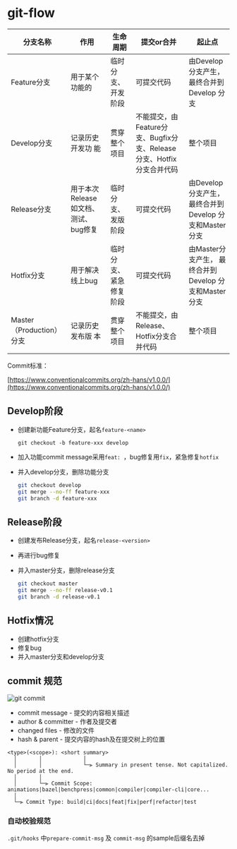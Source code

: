 # git-flow

| 分⽀名称                  | 作⽤                                   | ⽣命周期                 | 提交or合并                                                   | 起⽌点                                                 |
| ------------------------- | -------------------------------------- | ------------------------ | ------------------------------------------------------------ | ------------------------------------------------------ |
| Feature分⽀               | ⽤于某个功能的                         | 临时分 ⽀、开发 阶段     | 可提交代码                                                   | 由Develop分⽀产⽣， 最终合并到Develop 分⽀             |
| Develop分⽀               | 记录历史开发功 能                      | 贯穿整个 项⽬            | 不能提交，由Feature分 ⽀、Bugfix分⽀、Release 分⽀、Hotfix分⽀合并代码 | 整个项⽬                                               |
| Release分⽀               | ⽤于本次Release 如⽂档、测试、 bug修复 | 临时分 ⽀、发版 阶段     | 可提交代码                                                   | 由Develop分⽀产⽣， 最终合并到Develop 分⽀和Master分支 |
| Hotfix分⽀                | ⽤于解决线上bug                        | 临时分 ⽀、紧急 修复阶段 | 可提交代码                                                   | 由Master分⽀产⽣， 最终合并到Develop 分⽀和Master分支  |
| Master（Production） 分⽀ | 记录历史发布版 本                      | 贯穿整个 项⽬            | 不能提交，由Release、Hotfix分⽀合并代码                      | 整个项⽬                                               |

Commit标准：

[https://www.conventionalcommits.org/zh-hans/v1.0.0/](https://www.conventionalcommits.org/zh-hans/v1.0.0/)

## Develop阶段

- 创建新功能Feature分支，起名`feature-<name>`

    `git checkout -b feature-xxx develop`

- 加入功能commit message采用`feat: `，bug修复用`fix`，紧急修复`hotfix`

- 并入develop分支，删除功能分支

    ```sh
    git checkout develop
    git merge --no-ff feature-xxx
    git branch -d feature-xxx
    ```

## Release阶段

- 创建发布Release分支，起名`release-<version>`

- 再进行bug修复

- 并入master分支，删除release分支

    ```sh
    git checkout master
    git merge --no-ff release-v0.1
    git branch -d release-v0.1
    ```

## Hotfix情况

- 创建hotfix分支
- 修复bug
- 并入master分支和develop分支



## commit 规范

![git commit](https://github.com/datawhalechina/faster-git/raw/main/lecture07/git-commit.png)

- commit message - 提交的内容相关描述
- author & committer - 作者及提交者
- changed files - 修改的文件
- hash & parent - 提交内容的hash及在提交树上的位置



```
<type>(<scope>): <short summary>
  │       │             │
  │       │             └─⫸ Summary in present tense. Not capitalized. No period at the end.
  │       │
  │       └─⫸ Commit Scope: animations|bazel|benchpress|common|compiler|compiler-cli|core...
  │
  └─⫸ Commit Type: build|ci|docs|feat|fix|perf|refactor|test
```

### 自动校验规范

`.git/hooks` 中`prepare-commit-msg` 及 `commit-msg` 的sample后缀名去掉